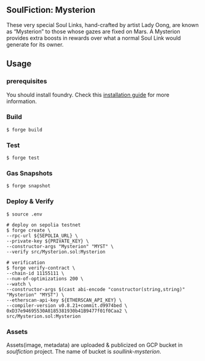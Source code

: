 ## SoulFiction: Mysterion

These very special Soul Links, hand-crafted by artist Lady Oong, are known as “Mysterion” to those whose gazes are fixed on Mars.  A Mysterion provides extra boosts in rewards over what a normal Soul Link would generate for its owner.

## Usage

### prerequisites
You should install foundry. Check this [installation guide](https://book.getfoundry.sh/getting-started/installation) for more information.

### Build

```shell
$ forge build
```

### Test

```shell
$ forge test
```

### Gas Snapshots

```shell
$ forge snapshot
```

### Deploy & Verify

```shell
$ source .env

# deploy on sepolia testnet
$ forge create \
--rpc-url ${SEPOLIA_URL} \
--private-key ${PRIVATE_KEY} \
--constructor-args "Mysterion" "MYST" \
--verify src/Mysterion.sol:Mysterion

# verification
$ forge verify-contract \
--chain-id 11155111 \
--num-of-optimizations 200 \
--watch \
--constructor-args $(cast abi-encode "constructor(string,string)" "Mysterion" "MYST") \
--etherscan-api-key ${ETHERSCAN_API_KEY} \
--compiler-version v0.8.21+commit.d9974bed \
0xD37e94695530A8185381930b41B9477f01f0Caa2 \
src/Mysterion.sol:Mysterion
```

### Assets

Assets(image, metadata) are uploaded & publicized on GCP bucket in *soulfiction* project. The name of bucket is *soullink-mysterion*.